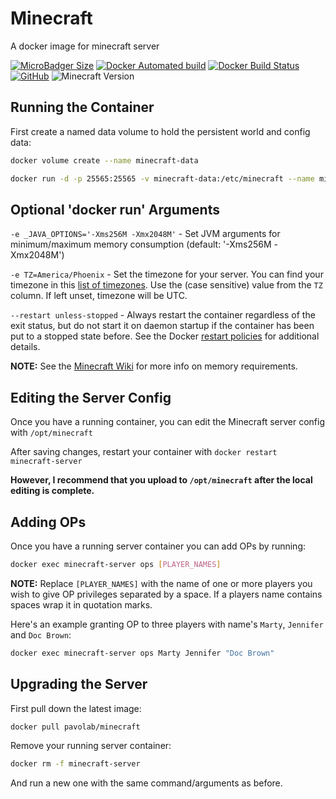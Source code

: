 # Minecraft

A docker image for minecraft server

[![MicroBadger Size](https://img.shields.io/microbadger/image-size/pavolab/minecraft.svg?style=flat-square)](https://microbadger.com/#/images/pavolab/minecraft)
[![Docker Automated build](https://img.shields.io/docker/automated/pavolab/minecraft.svg?style=flat-square)](https://hub.docker.com/r/pavolab/minecraft/)
[![Docker Build Status](https://img.shields.io/docker/build/pavolab/minecraft.svg?style=flat-square)](https://hub.docker.com/r/pavolab/minecraft/)
[![GitHub](https://img.shields.io/github/license/pavolab/minecraft.svg?style=flat-square)](https://github.com/pavolab/minecraft/blob/master/LICENSE)
![Minecraft Version](https://img.shields.io/badge/Minecraft-1.13.2-blue.svg?style=flat-square)

## Running the Container

First create a named data volume to hold the persistent world and config data:

```bash
docker volume create --name minecraft-data
```

```bash
docker run -d -p 25565:25565 -v minecraft-data:/etc/minecraft --name minecraft-server pavolab/minecraft
```

## Optional 'docker run' Arguments

`-e _JAVA_OPTIONS='-Xms256M -Xmx2048M'` - Set JVM arguments for minimum/maximum memory consumption    (default: '-Xms256M -Xmx2048M')

`-e TZ=America/Phoenix` - Set the timezone for your server. You can find your timezone in this [list of timezones](https://en.wikipedia.org/wiki/List_of_tz_database_time_zones#List). Use the (case sensitive) value from the `TZ` column. If left unset, timezone will be UTC.

`--restart unless-stopped` - Always restart the container regardless of the exit status, but do not start it on daemon startup if the container has been put to a stopped state before. See the Docker [restart policies](https://docs.docker.com/engine/reference/run/#restart-policies---restart) for additional details.

**NOTE:** See the [Minecraft Wiki](http://minecraft.gamepedia.com/Server/Requirements) for more info
on memory requirements.

## Editing the Server Config

Once you have a running container, you can edit the Minecraft server config with `/opt/minecraft`

After saving changes, restart your container with `docker restart minecraft-server`

**However, I recommend that you upload to `/opt/minecraft` after the local editing is complete.**

## Adding OPs

Once you have a running server container you can add OPs by running:

```bash
docker exec minecraft-server ops [PLAYER_NAMES]
```

**NOTE:** Replace `[PLAYER_NAMES]` with the name of one or more players you wish to give OP
privileges separated by a space. If a players name contains spaces wrap it in quotation marks.

Here's an example granting OP to three players with name's `Marty`, `Jennifer` and  `Doc Brown`:

```bash
docker exec minecraft-server ops Marty Jennifer "Doc Brown"
```

## Upgrading the Server

First pull down the latest image:

```bash
docker pull pavolab/minecraft
```

Remove your running server container:

```bash
docker rm -f minecraft-server
```

And run a new one with the same command/arguments as before.
